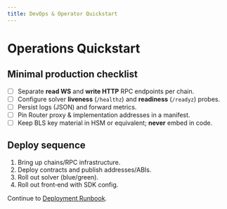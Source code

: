 ```yaml
---
title: DevOps & Operator Quickstart
---
```


# Operations Quickstart

## Minimal production checklist

- [ ] Separate **read WS** and **write HTTP** RPC endpoints per chain.
- [ ] Configure solver **liveness** (`/healthz`) and **readiness** (`/readyz`) probes.
- [ ] Persist logs (JSON) and forward metrics.
- [ ] Pin Router proxy & implementation addresses in a manifest.
- [ ] Keep BLS key material in HSM or equivalent; **never** embed in code.

## Deploy sequence

1. Bring up chains/RPC infrastructure.
2. Deploy contracts and publish addresses/ABIs.
3. Roll out solver (blue/green).
4. Roll out front‑end with SDK config.

Continue to [Deployment Runbook](../operations/deployment.md).
